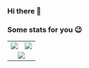 ### Hi there 👋

### Some stats for you 😉

<table>
  <tr>
    <td  colspan=1 align="center" valign="middle"><img src="https://github-readme-stats.vercel.app/api?username=nicksettler&count_private=true&show_icons=true&theme=dark"/></td>
    <td colspan=1 align="center" valign="middle"><img src="https://github-readme-streak-stats.herokuapp.com/?user=nicksettler&theme=dark"/></td>
  </tr>
  <tr>
    <td colspan=2 align="center" valign="middle"><img src="https://github-readme-stats.vercel.app/api/top-langs/?username=nicksettler&theme=dark"/></td>
  </tr>
</table>

